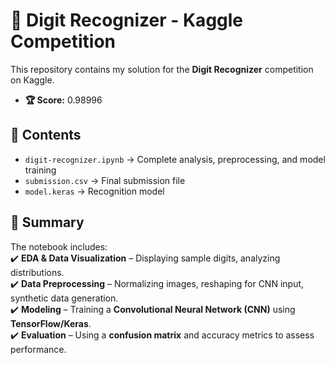 # 🔢 Digit Recognizer - Kaggle Competition  

This repository contains my solution for the **Digit Recognizer** competition on Kaggle.  

- **🏆 Score:** 0.98996  

## 📁 Contents  
- `digit-recognizer.ipynb` → Complete analysis, preprocessing, and model training  
- `submission.csv` → Final submission file
- `model.keras` → Recognition model   

## 🚀 Summary  
The notebook includes:  
✔️ **EDA & Data Visualization** – Displaying sample digits, analyzing distributions.  
✔️ **Data Preprocessing** – Normalizing images, reshaping for CNN input, synthetic data generation.  
✔️ **Modeling** – Training a **Convolutional Neural Network (CNN)** using **TensorFlow/Keras**.  
✔️ **Evaluation** – Using a **confusion matrix** and accuracy metrics to assess performance.  
